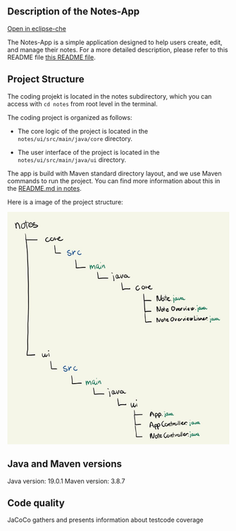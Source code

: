 
## Description of the Notes-App

[Open in eclipse-che](https://che.stud.ntnu.no/#https://gitlab.stud.idi.ntnu.no/it1901/groups-2023/gr2311/gr2311?new)

The Notes-App is a simple application designed to help users create, edit, and manage their notes. For a more detailed description, please refer to this README file [this README file](/notes/core/README.md).

## Project Structure


The coding projekt is located in the notes subdirectory, which you can access with `cd notes` from root level in the terminal. 

The coding project is organized as follows:

- The core logic of the project is located in the `notes/ui/src/main/java/core` directory.

- The user interface of the project is located in the `notes/ui/src/main/java/ui` directory.

The app is build with Maven standard directory layout, and we use Maven commands to run the project. You can find more information about this in the [README.md in notes](/notes/core/README.md).

Here is a image of the project structure:

![Alt text](docs/pictures/Structure.jpg)


## Java and Maven versions
Java version: 19.0.1
Maven version: 3.8.7

## Code quality
JaCoCo gathers and presents information about testcode coverage